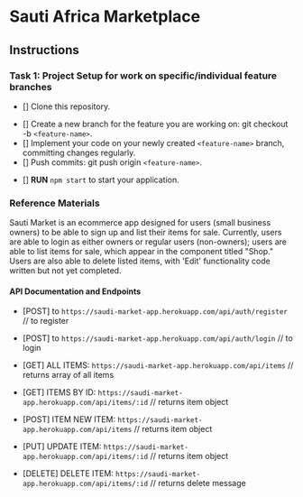 # Sauti Africa Marketplace

## Instructions

### Task 1: Project Setup for work on specific/individual feature branches

* [] Clone this repository.
- [] Create a new branch for the feature you are working on: git checkout -b `<feature-name>`.
- [] Implement your code on your newly created `<feature-name>` branch, committing changes regularly.
- [] Push commits: git push origin `<feature-name>`.
* [] **RUN** `npm start` to start your application.

### Reference Materials

Sauti Market is an ecommerce app designed for users (small business owners) to be able to sign up and list their items for sale. Currently, users are able to login as either owners or regular users (non-owners); users are able to list items for sale, which appear in the component titled "Shop." Users are also able to delete listed items, with 'Edit' functionality code written but not yet completed.

#### API Documentation and Endpoints

* [POST] to `https://saudi-market-app.herokuapp.com/api/auth/register`
  // to register
* [POST] to `https://saudi-market-app.herokuapp.com/api/auth/login`
  // to login

* [GET] ALL ITEMS: `https://saudi-market-app.herokuapp.com/api/items`
  // returns array of all items
* [GET] ITEMS BY ID: `https://saudi-market-app.herokuapp.com/api/items/:id`
  // returns item object
* [POST] ITEM NEW ITEM: `https://saudi-market-app.herokuapp.com/api/items`
  // returns item object
* [PUT]  UPDATE ITEM: `https://saudi-market-app.herokuapp.com/api/items/:id`
  // returns item object
* [DELETE] DELETE ITEM: `https://saudi-market-app.herokuapp.com/api/items/:id`
  // returns delete message

